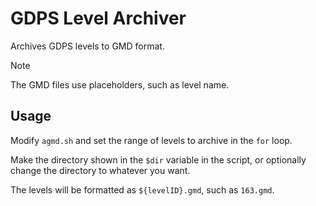 # GDPS Level Archiver
Archives GDPS levels to GMD format.

>[!NOTE]
>The GMD files use placeholders, such as level name.

## Usage
Modify `agmd.sh` and set the range of levels to archive in the `for` loop.

Make the directory shown in the `$dir` variable in the script, or optionally change the directory to whatever you want.

The levels will be formatted as `${levelID}.gmd`, such as `163.gmd`.
